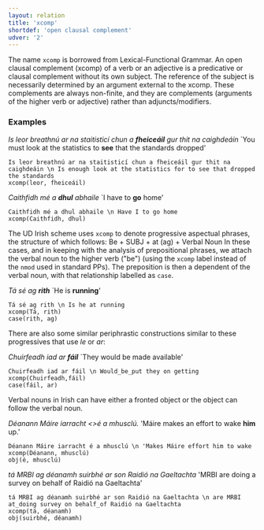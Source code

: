 ```yaml
---
layout: relation
title: 'xcomp'
shortdef: 'open clausal complement'
udver: '2'
---
```


The name `xcomp` is borrowed from Lexical-Functional Grammar. 
An open clausal complement (xcomp) of a verb or an adjective is a predicative or clausal complement without its own subject. The reference of the subject is necessarily determined by an argument external to the xcomp.
These complements are always non-finite, and they are complements (arguments of the higher verb or adjective) rather than adjuncts/modifiers.

### Examples

_Is leor breathnú ar na staitisticí chun a <b>fheiceáil</b> gur thit na caighdeáin_ `You must look at the statistics to <b>see</b> that the standards dropped'

~~~ sdparse
Is leor breathnú ar na staitisticí chun a fheiceáil gur thit na caighdeáin \n Is enough look at the statistics for to see that dropped the standards
xcomp(leor, fheiceáil)
~~~

_Caithfidh mé a <b>dhul</b> abhaile_ `I have to <b>go</b> home'

~~~ sdparse
Caithfidh mé a dhul abhaile \n Have I to go home
xcomp(Caithfidh, dhul)
~~~ 


The UD Irish scheme uses `xcomp` to denote progressive aspectual phrases, the structure of which follows:
Be + SUBJ + at (ag) + Verbal Noun
In these cases, and in keeping with the analysis of prepositional phrases, we attach the verbal noun to the higher verb ("be") (using the `xcomp` label instead of the `nmod` used in standard PPs). The preposition is then a dependent of the verbal noun, with that relationship labelled as `case`.

_Tá sé ag <b>rith</b>_ `He is <b>running</b>'

~~~ sdparse
Tá sé ag rith \n Is he at running
xcomp(Tá, rith)
case(rith, ag)
~~~

There are also some similar periphrastic constructions similar to these progressives that use _le_ or _ar_:

_Chuirfeadh iad ar <b>fáil</b>_ `They would be made available'

~~~ sdparse
Chuirfeadh iad ar fáil \n Would_be_put they on getting
xcomp(Chuirfeadh,fáil)
case(fáil, ar)
~~~

Verbal nouns in Irish can have either a fronted object or the object can follow the verbal noun. 

_Déanann Máire iarracht <>é</b> a mhusclú._ 'Máire makes an effort to wake <b>him</b> up.'

~~~ sdparse
Déanann Máire iarracht é a mhusclú \n 'Makes Máire effort him to wake
xcomp(Déanann, mhusclú)
obj(é, mhusclú)
~~~

_tá MRBI ag déanamh suirbhé ar son Raidió na Gaeltachta_ 'MRBI are doing a survey on behalf of Raidió na Gaeltachta'

~~~ sdparse
tá MRBI ag déanamh suirbhé ar son Raidió na Gaeltachta \n are MRBI at_doing survey on behalf_of Raidió na Gaeltachta
xcomp(tá, déanamh)
obj(suirbhé, déanamh)
~~~

